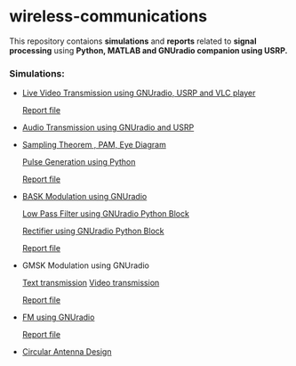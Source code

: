 # wireless-communications
This repository contaions **simulations** and **reports** related to **signal processing** using **Python, MATLAB and GNUradio companion using USRP.**

### Simulations:
   - [Live Video Transmission using GNUradio, USRP and VLC player](https://github.com/pintuiitbhi/wireless-communications/blob/master/Video%20Transmission/video%20transmission.grc)
   
     [Report file](https://github.com/pintuiitbhi/wireless-communications/blob/master/Video%20Transmission/Video%20Transmission%20using%20GNUradio%20%26%20%20USRP%20.pdf)
      
   - [Audio Transmission using GNUradio and USRP](https://github.com/pintuiitbhi/wireless-communications/blob/master/Audio%20Transmission.pdf)


   - [Sampling Theorem , PAM, Eye Diagram](https://github.com/pintuiitbhi/wireless-communications/blob/master/sampling%26PAM/sampling.grc)
   
     [Pulse Generation using Python](https://github.com/pintuiitbhi/wireless-communications/blob/master/sampling%26PAM/pf.py)
     
     [Report file](https://github.com/pintuiitbhi/wireless-communications/blob/master/sampling%26PAM/sampling.grc)
      
   - [BASK Modulation using GNUradio](https://github.com/pintuiitbhi/wireless-communications/blob/master/BASK%20mod/bask_generation.grc)
   
     [Low Pass Filter using GNUradio Python Block](https://github.com/pintuiitbhi/wireless-communications/blob/master/BASK%20mod/lowpass.grc)
     
     [Rectifier using GNUradio Python Block](https://github.com/pintuiitbhi/wireless-communications/blob/master/BASK%20mod/full_rectifier.grc)
     
     [Report file](https://github.com/pintuiitbhi/wireless-communications/blob/master/BASK%20mod/BASK%20Modulation.pdf)
    
   - GMSK Modulation using GNUradio
   
        [Text transmission](https://github.com/pintuiitbhi/wireless-communications/blob/master/GMSK%20modulation/gmsk_text.grc)       [Video transmission](https://github.com/pintuiitbhi/wireless-communications/blob/master/GMSK%20modulation/gmsk_video.grc)
     
     [Report file](https://github.com/pintuiitbhi/wireless-communications/blob/master/GMSK%20modulation/GMSK%20MODULATION%0D%0AAND.pdf)
     
   - [FM using GNUradio](https://github.com/pintuiitbhi/wireless-communications/blob/master/WIDEBAND%20FM%20Mod/FM.grc)
     
     [Report file](https://github.com/pintuiitbhi/wireless-communications/blob/master/WIDEBAND%20FM%20Mod/WIDEBAND%20Freq%20Mod.pdf) 
     
   - [Circular Antenna Design](https://github.com/pintuiitbhi/wireless-communications/blob/master/Circular%20Antenna%20Design.pdf)
    



